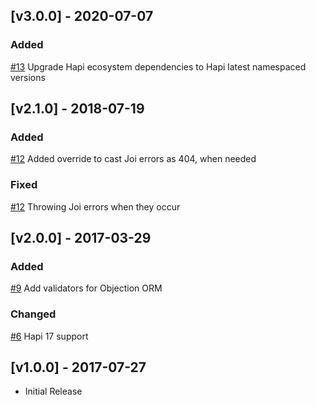## [v3.0.0] - 2020-07-07
### Added
[#13](https://github.com/synapsestudios/hapi-async-validation/pull/28) Upgrade Hapi ecosystem dependencies to Hapi latest namespaced versions

## [v2.1.0] - 2018-07-19
### Added
[#12](https://github.com/synapsestudios/hapi-async-validation/pull/17) Added override to cast Joi errors as 404, when needed

### Fixed
[#12](https://github.com/synapsestudios/hapi-async-validation/pull/17) Throwing Joi errors when they occur

## [v2.0.0] - 2017-03-29
### Added
[#9](https://github.com/synapsestudios/hapi-async-validation/pull/10) Add validators for Objection ORM

### Changed
[#6](https://github.com/synapsestudios/hapi-async-validation/pull/8) Hapi 17 support


## [v1.0.0] - 2017-07-27
- Initial Release

